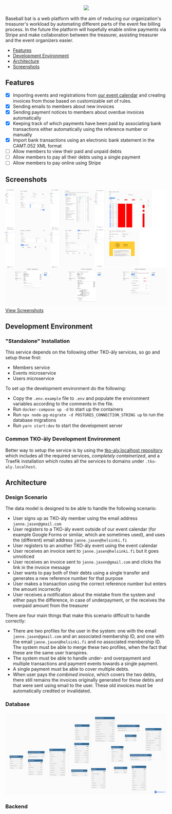 
<p align="center">
<img src="https://github.com/TKOaly/baseball-bat/assets/2016731/c3fc2afe-aa92-4d98-a6ee-3859891083c3" />
</p>

Baseball bat is a web platform with the aim of reducing our organization's treasurer's workload by automating different parts of the event fee billing process.
In the future the platform will hopefully enable online payments via Stripe and make collaboration between the treasurer, assisting treasurer and the event organizers easier.

- [Features](#features)
- [Development Environment](#development-environment)
- [Architecture](#architecture)
- [Screenshots](./docs/screenshots/README.md)

## Features

 - [x] Importing events and registrations from [our event calendar](https://members.tko-aly.fi/) and creating invoices from those based on customizable set of rules. 
 - [x] Sending emails to members about new invoices
 - [x] Sending payment notices to members about overdue invoices automatically
 - [x] Keeping track of which payments have been paid by associating bank transactions either automatically using the reference number or manually 
 - [x] Import bank transactions using an electronic bank statement in the CAMT.052 XML format
 - [ ] Allow members to view their paid and unpaid debts
 - [ ] Allow members to pay all their debts using a single payment
 - [ ] Allow members to pay online using Stripe

## Screenshots

[![](./docs/screenshots/montage.png)<br/>View Screenshots](./docs/screenshots/README.md)

## Development Environment

### "Standalone" Installation

This service depends on the following other TKO-äly services, so go and setup those first:

 - Members service 
 - Events microservice
 - Users microservice

To set up the development environment do the following:

 - Copy the `.env.example` file to `.env` and populate the environment variables according to the comments in the file.
 - Run `docker-compose up -d` to start up the containers
 - Run `npx node-pg-migrate -d POSTGRES_CONNECTION_STRING up` to run the database migrations
 - Run `yarn start:dev` to start the development server

### Common TKO-äly Development Environment

Better way to setup the service is by using the [tko-aly.localhost repository](https://github.com/TKOaly/tko-aly.localhost) which includes all the required services, _completely containerized_, and a Traefik installation which routes all the services to domains under `.tko-aly.localhost`.

## Architecture

### Design Scenario

The data model is designed to be able to handle the following scenario:

 - User signs up as TKO-äly member using the email address `janne.jasen@gmail.com`
 - User registers to a TKO-äly event outside of our event calendar (for example Google Forms or similar, which are sometimes used), and uses the (different) email address `janne.jasen@helsinki.fi`
 - User registers to an another TKO-äly event using the event calendar
 - User receives an invoice sent to `janne.jasen@helsinki.fi` but it goes unnoticed
 - User receives an invoice sent to `janne.jasen@gmail.com` and clicks the link in the invoice message
 - User wants to pay both of their debts using a single transfer and generates a new reference number for that purpose
 - User makes a transaction using the correct reference number but enters the amount incorrectly
 - User receives a notification about the mistake from the system and either pays the difference, in case of underpayment, or the receives the overpaid amount from the treasurer

There are four main things that make this scenario difficult to handle correctly:

 - There are two profiles for the user in the system: one with the email `janne.jasen@gmail.com` and an associated membership ID, and one with the email `janne.jasen@helsinki.fi` and no associated membership ID. The system must be able to merge these two profiles, when the fact that these are the same user transpires.
 - The system must be able to handle under- and overpayment and multiple transactions and payment events towards a single payment.
 - A single payment must be able to cover multiple debts.
 - When user pays the _combined invoice_, which covers the two debts, there still remains the invoices originally generated for these debts and that were sent using email to the user. These old invoices must be automatically credited or invalidated.

### Database

![](./docs/schema.png)

### Backend
